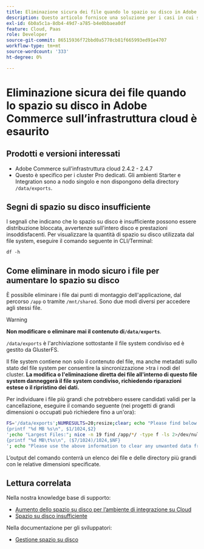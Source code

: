 ```yaml
---
title: Eliminazione sicura dei file quando lo spazio su disco in Adobe Commerce sull’infrastruttura cloud è esaurito
description: Questo articolo fornisce una soluzione per i casi in cui si esaurisce lo spazio su disco ed è necessario rimuovere i file in modo sicuro. Prima di considerare questa azione, consulta [Gestire lo spazio su disco](https://devdocs.magento.com/cloud/project/manage-disk-space.html#no-space-left) nella documentazione per gli sviluppatori. Se i passaggi descritti in tale articolo non sono appropriati per te o non risolvono il problema, rivedi i passaggi descritti in questo articolo.
exl-id: 6b0a5c1a-8db4-49d7-a785-b4e0bbaea0df
feature: Cloud, Paas
role: Developer
source-git-commit: 86515936f72bbd0a5778cb81f665993ed91e4707
workflow-type: tm+mt
source-wordcount: '333'
ht-degree: 0%

---
```


# Eliminazione sicura dei file quando lo spazio su disco in Adobe Commerce sull’infrastruttura cloud è esaurito

## Prodotti e versioni interessati

* Adobe Commerce sull’infrastruttura cloud 2.4.2 - 2.4.7
* Questo è specifico per i cluster Pro dedicati. Gli ambienti Starter e Integration sono a nodo singolo e non dispongono della directory `/data/exports`.

## Segni di spazio su disco insufficiente

I segnali che indicano che lo spazio su disco è insufficiente possono essere distribuzione bloccata, avvertenze sull&#39;intero disco e prestazioni insoddisfacenti.
Per visualizzare la quantità di spazio su disco utilizzata dal file system, eseguire il comando seguente in CLI/Terminal:

`df -h`


## Come eliminare in modo sicuro i file per aumentare lo spazio su disco

È possibile eliminare i file dai punti di montaggio dell&#39;applicazione, dal percorso `/app` o tramite `/mnt/shared`. Sono due modi diversi per accedere agli stessi file.

>[!WARNING]
>
>**Non modificare o eliminare mai il contenuto di`/data/exports`**.
>
>`/data/exports` è l&#39;archiviazione sottostante il file system condiviso ed è gestito da GlusterFS.
>
>Il file system contiene non solo il contenuto del file, ma anche metadati sullo stato del file system per consentire la sincronizzazione >tra i nodi del cluster. **La modifica o l&#39;eliminazione diretta dei file all&#39;interno di questo file system danneggerà il file system condiviso, richiedendo riparazioni estese o il ripristino dei dati.**

Per individuare i file più grandi che potrebbero essere candidati validi per la cancellazione, eseguire il comando seguente (nei progetti di grandi dimensioni o occupati può richiedere fino a un&#39;ora):

```bash
FS='/data/exports';NUMRESULTS=20;resize;clear; echo "Please find below the Largest Directories and Files:";date;df -h $FS; echo "Largest Directories:";nice -n 19 find /app/*/ -type d -ls 2>/dev/null| sort -rnk1| head -n $NUMRESULTS| awk '
{printf "%d MB %s\n", $1/1024,$2}
';echo "Largest Files:"; nice -n 19 find /app/*/ -type f -ls 2>/dev/null| sort -rnk7| head -n $NUMRESULTS|awk '
{printf "%d MB\t%s\n", ($7/1024)/1024,$NF}
'; echo "Please use the above information to clear any unwanted data from the server, it is important this is done as soon as possible to ensure your server stays functional.";
```

L’output del comando conterrà un elenco dei file e delle directory più grandi con le relative dimensioni specificate.

## Lettura correlata

Nella nostra knowledge base di supporto:

* [Aumento dello spazio su disco per l’ambiente di integrazione su Cloud](/help/how-to/general/increase-disk-space-for-integration-environment-on-cloud.md)
* [Spazio su disco insufficiente](/help/troubleshooting/miscellaneous/low-disk-space.md)

Nella documentazione per gli sviluppatori:

* [Gestione spazio su disco](https://devdocs.magento.com/cloud/project/manage-disk-space.html)
